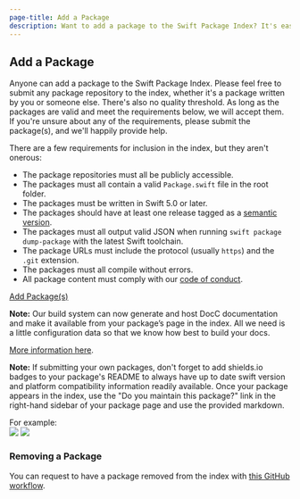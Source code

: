 ```yaml
---
page-title: Add a Package
description: Want to add a package to the Swift Package Index? It's easy.
---
```


## Add a Package

Anyone can add a package to the Swift Package Index. Please feel free to submit any package repository to the index, whether it's a package written by you or someone else. There's also no quality threshold. As long as the packages are valid and meet the requirements below, we will accept them. If you're unsure about any of the requirements, please submit the package(s), and we'll happily provide help.

There are a few requirements for inclusion in the index, but they aren't onerous:

- The package repositories must all be publicly accessible.
- The packages must all contain a valid `Package.swift` file in the root folder.
- The packages must be written in Swift 5.0 or later.
- The packages should have at least one release tagged as a [semantic version](https://semver.org/).
- The packages must all output valid JSON when running `swift package dump-package` with the latest Swift toolchain.
- The package URLs must include the protocol (usually `https`) and the `.git` extension.
- The packages must all compile without errors.
- All package content must comply with our [code of conduct](https://github.com/SwiftPackageIndex/SwiftPackageIndex-Server/blob/main/CODE_OF_CONDUCT.md).

<a href="https://github.com/SwiftPackageIndex/PackageList/issues/new/choose" class="big-button green">Add Package(s)</a>

<div class="note">
<p><strong>Note:</strong> Our build system can now generate and host DocC documentation and make it available from your package’s page in the index. All we need is a little configuration data so that we know how best to build your docs.</p>
<p><a href="https://swiftpackageindex.com/swiftpackageindex/spimanifest/documentation/spimanifest/commonusecases#Host-DocC-documentation-in-the-Swift-Package-Index">More information here</a>.</p>
</div>

<div class="note">
<p><strong>Note:</strong> If submitting your own packages, don't forget to add shields.io badges to your package's README to always have up to date swift version and platform compatibility information readily available. Once your package appears in the index, use the "Do you maintain this package?" link in the right-hand sidebar of your package page and use the provided markdown.</p>
<p>For example:<br/><img src="https://img.shields.io/endpoint?url=https%3A%2F%2Fswiftpackageindex.com%2Fapi%2Fpackages%2Fdaveverwer%2FLeftPad%2Fbadge%3Ftype%3Dplatforms"> <img src="https://img.shields.io/endpoint?url=https%3A%2F%2Fswiftpackageindex.com%2Fapi%2Fpackages%2Fdaveverwer%2FLeftPad%2Fbadge%3Ftype%3Dswift-versions"></p>
</div>

### Removing a Package

You can request to have a package removed from the index with [this GitHub workflow](https://github.com/SwiftPackageIndex/PackageList/issues/new/choose).

